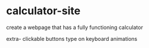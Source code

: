 # calculator-site

create a webpage that has a fully functioning calculator

extra-
clickable buttons
type on keyboard
animations